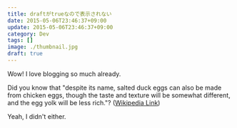 ```yaml
---
title: draftがtrueなので表示されない
date: 2015-05-06T23:46:37+09:00
update: 2015-05-06T23:46:37+09:00
category: Dev
tags: []
image: ./thumbnail.jpg
draft: true
---
```


Wow! I love blogging so much already.

Did you know that "despite its name, salted duck eggs can also be made from
chicken eggs, though the taste and texture will be somewhat different, and the
egg yolk will be less rich."?
([Wikipedia Link](https://en.wikipedia.org/wiki/Salted_duck_egg))

Yeah, I didn't either.
